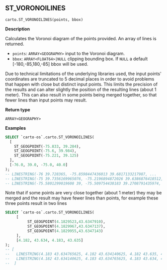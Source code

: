 ## ST_VORONOILINES

```sql:signature
carto.ST_VORONOILINES(points, bbox)
```

**Description**

Calculates the Voronoi diagram of the points provided. An array of lines is returned.

* `points`: `ARRAY<GEOGRAPHY>` input to the Voronoi diagram.
* `bbox`: `ARRAY<FLOAT64>|NULL` clipping bounding box. If `NULL` a default [-180,-85,180,-85] bbox will be used.

Due to technical limitations of the underlying libraries used, the input points' coordinates are truncated to 5 decimal places in order to avoid problems that happen with close but distinct input points. This limits the precision of the results and can alter slightly the position of the resulting lines (about 1 meter). This can also result in some points being merged together, so that fewer lines than input points may result.

**Return type**

`ARRAY<GEOGRAPHY>`

**Examples**

``` sql
SELECT `carto-os`.carto.ST_VORONOILINES(
  [
    ST_GEOGPOINT(-75.833, 39.284),
    ST_GEOGPOINT(-75.6, 39.984),
    ST_GEOGPOINT(-75.221, 39.125)
  ],
  [-76.0, 39.0, -75.0, 40.0]
);
-- LINESTRING(-76 39.728365, -75.8598447436013 39.6817133217987, ...
-- LINESTRING(-75 39.7356169965076, -75.2196894872026 39.6386876418512, ...
-- LINESTRING(-75.5801299019608 39, -75.509754438183 39.2708791435974, ...
```

Note that if some points are very close together (about 1 meter) they may be merged and the result may have fewer lines than points, for example these three points result in two lines

```sql
SELECT `carto-os`.carto.ST_VORONOILINES(
     [
          ST_GEOGPOINT(4.1829523,43.6347910),
          ST_GEOGPOINT(4.1829967,43.6347137),
          ST_GEOGPOINT(4.1829955,43.6347143)
     ],
     [4.182, 43.634, 4.183, 43.635]
);
-- [
--   LINESTRING(4.183 43.634765625, 4.182 43.634140625, 4.182 43.635, 4.183 43.635, 4.183 43.634765625),
--   LINESTRING(4.182 43.634140625, 4.183 43.634765625, 4.183 43.634, 4.182 43.634, 4.182 43.634140625)
--  ]
```
